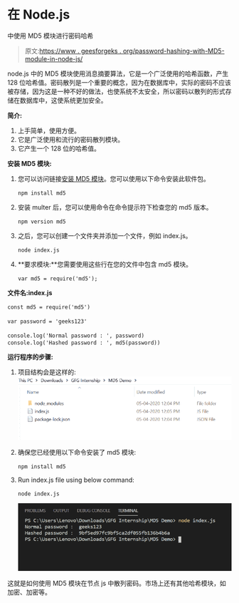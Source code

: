 # 在 Node.js

中使用 MD5 模块进行密码哈希

> 原文:[https://www . geesforgeks . org/password-hashing-with-MD5-module-in-node-js/](https://www.geeksforgeeks.org/password-hashing-with-md5-module-in-node-js/)

node.js 中的 MD5 模块使用消息摘要算法，它是一个广泛使用的哈希函数，产生 128 位哈希值。密码散列是一个重要的概念，因为在数据库中，实际的密码不应该被存储，因为这是一种不好的做法，也使系统不太安全，所以密码以散列的形式存储在数据库中，这使系统更加安全。

**简介:**

1.  上手简单，使用方便。
2.  它是广泛使用和流行的密码散列模块。
3.  它产生一个 128 位的哈希值。

**安装 MD5 模块:**

1.  您可以访问链接[安装 MD5 模块](https://www.npmjs.com/package/md5)。您可以使用以下命令安装此软件包。

    ```
    npm install md5
    ```

2.  安装 multer 后，您可以使用命令在命令提示符下检查您的 md5 版本。

    ```
    npm version md5
    ```

3.  之后，您可以创建一个文件夹并添加一个文件，例如 index.js。

    ```
    node index.js
    ```

4.  **要求模块:**您需要使用这些行在您的文件中包含 md5 模块。

    ```
    var md5 = require('md5');
    ```

**文件名:index.js**

```
const md5 = require('md5')

var password = 'geeks123'

console.log('Normal password : ', password)
console.log('Hashed password : ', md5(password))
```

**运行程序的步骤:**

1.  项目结构会是这样的:
    ![project structure](img/9a4fc5625ada6ed916e759f9e37628ba.png)
2.  确保您已经使用以下命令安装了 md5 模块:

    ```
    npm install md5
    ```

3.  Run index.js file using below command:

    ```
    node index.js
    ```

    ![Output of above command](img/29ed739f531918e3e47241dd0da493eb.png)

这就是如何使用 MD5 模块在节点 js 中散列密码。市场上还有其他哈希模块，如加密、加密等。